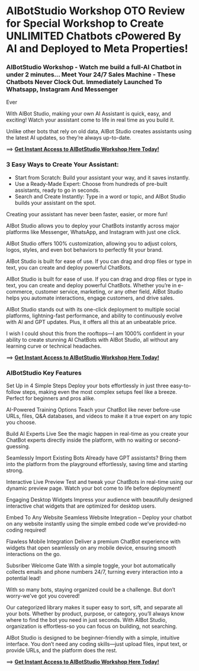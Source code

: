 # AIBotStudio Workshop OTO Review for Special Workshop to Create UNLIMITED Chatbots cPowered By AI and Deployed to Meta Properties!

### AIBotStudio Workshop - Watch me build a full-AI Chatbot in under 2 minutes... Meet Your 24/7 Sales Machine - These Chatbots Never Clock Out. Immediately Launched To Whatsapp, Instagram And Messenger
Ever

With AIBot Studio, making your own AI Assistant is quick, easy, and exciting! Watch your assistant come to life in real time as you build it.

Unlike other bots that rely on old data, AIBot Studio creates assistants using the latest AI updates, so they’re always up-to-date.

==> [**Get Instant Access to AIBotStudio Workshop Here Today!**](https://warriorplus.com/o2/a/d5r6rw2/0)

### 3 Easy Ways to Create Your Assistant:
+ Start from Scratch: Build your assistant your way, and it saves instantly.
+ Use a Ready-Made Expert: Choose from hundreds of pre-built assistants, ready to go in seconds.
+ Search and Create Instantly: Type in a word or topic, and AIBot Studio builds your assistant on the spot.

Creating your assistant has never been faster, easier, or more fun!

AIBot Studio allows you to deploy your ChatBots instantly across major platforms like Messenger, WhatsApp, and Instagram with just one click.

AIBot Studio offers 100% customization, allowing you to adjust colors, logos, styles, and even bot behaviors to perfectly fit your brand.

AIBot Studio is built for ease of use. If you can drag and drop files or type in text, you can create and deploy powerful ChatBots.

AIBot Studio is built for ease of use. If you can drag and drop files or type in text, you can create and deploy powerful ChatBots. Whether you’re in e-commerce, customer service, marketing, or any other field, AIBot Studio helps you automate interactions, engage customers, and drive sales.

AIBot Studio stands out with its one-click deployment to multiple social platforms, lightning-fast performance, and ability to continuously evolve with AI and GPT updates. Plus, it offers all this at an unbeatable price.

I wish I could shout this from the rooftops—I am 1000% confident in your ability to create stunning AI ChatBots with AIBot Studio, all without any learning curve or technical headaches.

==> [**Get Instant Access to AIBotStudio Workshop Here Today!**](https://warriorplus.com/o2/a/d5r6rw2/0)






### AIBotStudio Key Features

Set Up in 4 Simple Steps 
Deploy your bots effortlessly in just three easy-to-follow steps, making even the most complex setups feel like a breeze. Perfect for beginners and pros alike.

AI-Powered Training Options
Teach your ChatBot like never before-use URLs, files, Q&A databases, and videos to make it a true expert on any topic you choose.

Build AI Experts Live
See the magic happen in real-time as you create your ChatBot experts directly inside the platform, with no waiting or second-guessing.

Seamlessly Import Existing Bots
Already have GPT assistants? Bring them into the platform from the playground effortlessly, saving time and starting strong.

Interactive Live Preview
Test and tweak your ChatBots in real-time using our dynamic preview page. Watch your bot come to life before deployment!

Engaging Desktop Widgets
Impress your audience with beautifully designed interactive chat widgets that are optimized for desktop users.

Embed To Any Website
Seamless Website Integration – Deploy your chatbot on any website instantly using the simple embed code we’ve provided-no coding required!

Flawless Mobile Integration
Deliver a premium ChatBot experience with widgets that open seamlessly on any mobile device, ensuring smooth interactions on the go.

Subsriber Welcome Gate
With a simple toggle, your bot automatically collects emails and phone numbers 24/7, turning every interaction into a potential lead!


With so many bots, staying organized could be a challenge. But don’t worry-we’ve got you covered!

Our categorized library makes it super easy to sort, sift, and separate all your bots. Whether by product, purpose, or category, you’ll always know where to find the bot you need in just seconds.
With AIBot Studio, organization is effortless-so you can focus on building, not searching.

AIBot Studio is designed to be beginner-friendly with a simple, intuitive interface. You don’t need any coding skills—just upload files, input text, or provide URLs, and the platform does the rest.

==> [**Get Instant Access to AIBotStudio Workshop Here Today!**](https://warriorplus.com/o2/a/d5r6rw2/0)




